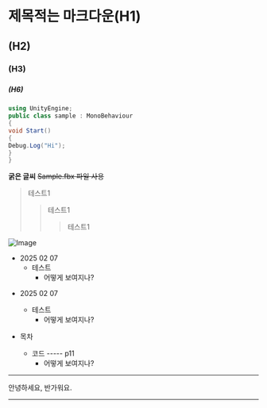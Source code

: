 # 제목적는 마크다운(H1)
## (H2)
### (H3)
####
#####
##### (H6)

```cs
using UnityEngine;
public class sample : MonoBehaviour
{
void Start()
{
Debug.Log("Hi");
}
}
```
**굵은 글씨**
~~Sample.fbx 파일 사용~~ 
> 테스트1
>> 테스트1
>>> 테스트1


![Image](https://github.com/user-attachments/assets/c82c432f-8491-47be-a2ef-08151c56a498)


+ 2025 02 07
  + 테스트
    + 어떻게 보여지나?

* 2025 02 07
  * 테스트
    * 어떻게 보여지나?

* 목차
  * 코드 ----- p11
    *  어떻게 보여지나?
   
---
안녕하세요, 반가워요.
<HR>



